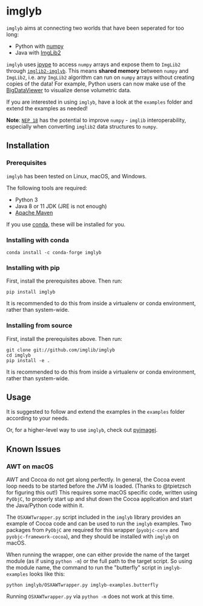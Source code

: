 # imglyb

`imglyb` aims at connecting two worlds that have been seperated for too long:
 * Python with [numpy](https://github.com/numpy/numpy)
 * Java with [ImgLib2](https://github.com/imglib/imglib2)

`imglyb` uses [jpype](http://jpype.org) to access `numpy` arrays and expose
them to `ImgLib2` through
[`imglib2-imglyb`](https://github.com/imglib/imglib2-imglyb).
This means **shared memory** between `numpy` and `ImgLib2`, i.e. any `ImgLib2`
algorithm can run on `numpy` arrays without creating copies of the data!
For example, Python users can now make use of the
[BigDataViewer](https://imagej.net/BigDataViewer) to visualize dense volumetric
data.

If you are interested in using `imglyb`, have a look at the `examples` folder
and extend the examples as needed!

**Note**:
[`NEP 18`](https://numpy.org/neps/nep-0018-array-function-protocol.html) has
the potential to improve `numpy` - `imglib` interoperability, especially when
converting `imglib2` data structures to `numpy`.

## Installation

### Prerequisites

`imglyb` has been tested on Linux, macOS, and Windows.

The following tools are required:

 * Python 3
 * Java 8 or 11 JDK (JRE is not enough)
 * [Apache Maven](https://maven.apache.org/)

If you use [conda](https://conda.io/), these will be installed for you.

### Installing with conda

```shell
conda install -c conda-forge imglyb
```

### Installing with pip

First, install the prerequisites above. Then run:

```shell
pip install imglyb
```

It is recommended to do this from inside a virtualenv or conda environment,
rather than system-wide.

### Installing from source

First, install the prerequisites above. Then run:

```shell
git clone git://github.com/imglib/imglyb
cd imglyb
pip install -e .
```

It is recommended to do this from inside a virtualenv or conda environment,
rather than system-wide.

## Usage

It is suggested to follow and extend the examples in the `examples` folder
according to your needs.

Or, for a higher-level way to use `imglyb`, check out
[pyimagej](https://github.com/imagej/pyimagej).

## Known Issues

### AWT on macOS

AWT and Cocoa do not get along perfectly. In general, the Cocoa event loop
needs to be started before the JVM is loaded. (Thanks to @tpietzsch for
figuring this out!) This requires some macOS specific code, written using
`PyObjC`, to properly start up and shut down the Cocoa application and start
the Java/Python code within it.

The `OSXAWTwrapper.py` script included in the `imglyb` library provides an
example of Cocoa code and can be used to run the `imglyb` examples. Two
packages from `PyObjC` are required for this wrapper (`pyobjc-core` and
`pyobjc-framework-cocoa`), and they should be installed with `imglyb`
on macOS.

When running the wrapper, one can either provide the name of the target module
(as if using `python -m`) or the full path to the target script. So using the
module name, the command to run the "butterfly" script in `imglyb-examples`
looks like this:
```shell
python imglyb/OSXAWTwrapper.py imglyb-examples.butterfly
```
Running `OSXAWTwrapper.py` via `python -m` does not work at this time.
